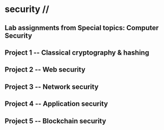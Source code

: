 # security //
## Lab assignments from Special topics: Computer Security
## Project 1 -- Classical cryptography & hashing
## Project 2 -- Web security
## Project 3 -- Network security
## Project 4 -- Application security
## Project 5 -- Blockchain security
